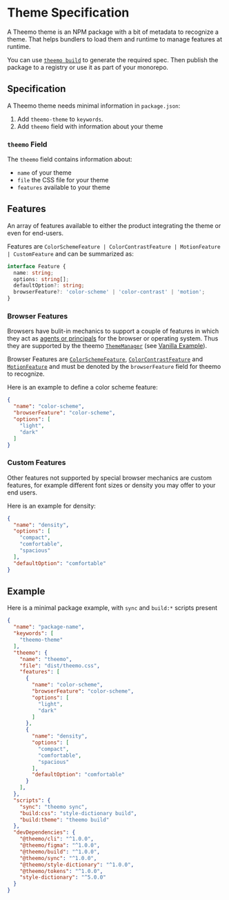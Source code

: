 # Theme Specification

A Theemo theme is an NPM package with a bit of metadata to recognize a theme.
That helps bundlers to load them and runtime to manage features at runtime.

You can use [`theemo build`](./build/theemo-package.md) to generate the required spec. Then publish the
package to a registry or use it as part of your monorepo.

## Specification

A Theemo theme needs minimal information in `package.json`:

1. Add `theemo-theme` to `keywords`.
2. Add `theemo` field with information about your theme

### `theemo` Field

The `theemo` field contains information about:

- `name` of your theme
- `file` the CSS file for your theme
- `features` available to your theme

## Features

An array of features available to either the product integrating the theme or
even for end-users.

Features are `ColorSchemeFeature | ColorContrastFeature | MotionFeature |
CustomFeature` and can be summarized as:

```ts
interface Feature {
  name: string;
  options: string[];
  defaultOption?: string;
  browserFeature?: 'color-scheme' | 'color-contrast' | 'motion';
}
```

### Browser Features

Browsers have bulit-in mechanics to support a couple of features in which they
act as [agents or principals](../design-tokens/traits.md#principals-and-agents)
for the browser or operating system. Thus they are supported by the theemo
[`ThemeManager`](/api/@theemo/theme/classes/ThemeManager.md) (see [Vanilla
Example](./vanilla.md)).

Browser Features are
[`ColorSchemeFeature`](/api/@theemo/theme/interfaces/ColorSchemeFeature.md),
[`ColorContrastFeature`](/api/@theemo/theme/interfaces/ColorContrastFeature.md)
and [`MotionFeature`](/api/@theemo/theme/interfaces/MotionFeature.md) and must
be denoted by the `browserFeature` field for theemo to recognize.

Here is an example to define a color scheme feature:

```json
{
  "name": "color-scheme",
  "browserFeature": "color-scheme",
  "options": [
    "light",
    "dark"
  ]
}
```

### Custom Features

Other features not supported by special browser mechanics are custom features,
for example different font sizes or density you may offer to your end users.

Here is an example for density:

```json
{
  "name": "density",
  "options": [
    "compact",
    "comfortable",
    "spacious"
  ],
  "defaultOption": "comfortable"
}
```

## Example

Here is a minimal package example, with `sync` and `build:*` scripts present

```json
{
  "name": "package-name",
  "keywords": [
    "theemo-theme"
  ],
  "theemo": {
    "name": "theemo",
    "file": "dist/theemo.css",
    "features": [
      {
        "name": "color-scheme",
        "browserFeature": "color-scheme",
        "options": [
          "light",
          "dark"
        ]
      },
      {
        "name": "density",
        "options": [
          "compact",
          "comfortable",
          "spacious"
        ],
        "defaultOption": "comfortable"
      }
    ],
  },
  "scripts": {
    "sync": "theemo sync",
    "build:css": "style-dictionary build",
    "build:theme": "theemo build"
  },
  "devDependencies": {
    "@theemo/cli": "^1.0.0",
    "@theemo/figma": "^1.0.0",
    "@theemo/build": "^1.0.0",
    "@theemo/sync": "^1.0.0",
    "@theemo/style-dictionary": "^1.0.0",
    "@theemo/tokens": "^1.0.0",
    "style-dictionary": "^5.0.0"
  }
}
```

